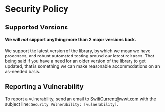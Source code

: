 # Security Policy

## Supported Versions

#### We will *not* support anything more than 2 major versions back.

We support the latest version of the library, by which we mean we have processes, and robust automated testing around our latest releases. That being said if you have a need for an older version of the library to get updated, that is something we can make reasonable accommodations on an as-needed basis.

## Reporting a Vulnerability

To report a vulnerability, send an email to [SwiftCurrent@wwt.com](mailto:SwiftCurrent@wwt.com) with the subject line: `Security Vulnerability: [vulnerability]`.
